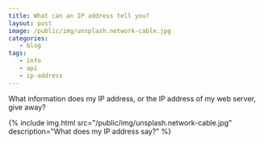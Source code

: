 ```yaml
---
title: What can an IP address tell you?
layout: post
image: /public/img/unsplash.network-cable.jpg
categories:
   - blog
tags:
   - info
   - api
   - ip-address
---
```

What information does my IP address, or the IP address of my web server, give away?

{%
include img.html
src="/public/img/unsplash.network-cable.jpg"
description="What does my IP address say?"
%}

